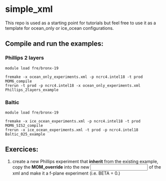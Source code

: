 # simple_xml

This repo is used as a starting point for tutorials but feel free to use it as a template
for ocean_only or ice_ocean configurations.

## Compile and run the examples:

### Phillips 2 layers

```
module load fre/bronx-19

fremake -x ocean_only_experiments.xml -p ncrc4.intel18 -t prod MOM6_compile
frerun -t prod -p ncrc4.intel18 -x ocean_only_experiments.xml Phillips_2layers_example
```

### Baltic

```
module load fre/bronx-19

fremake -x ice_ocean_experiments.xml -p ncrc4.intel18 -t prod MOM6_SIS2_compile
frerun -x ice_ocean_experiments.xml -t prod -p ncrc4.intel18 Baltic_025_example
```

## Exercices:

1. create a new Phillips experiment that **inherit** from the existing example,
copy the **MOM_override** into the new **<input>** of the xml and make it a f-plane
experiment (i.e. BETA = 0.)


